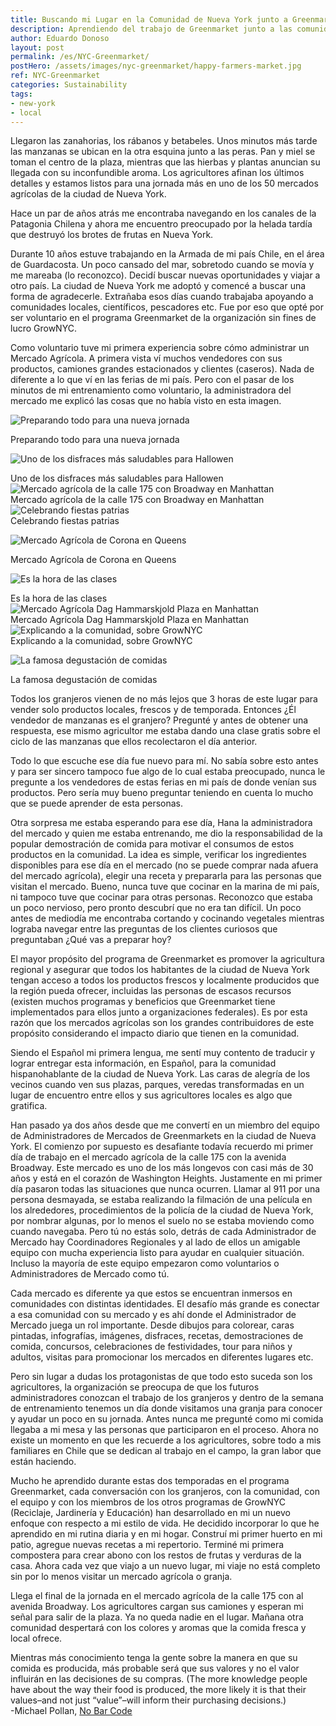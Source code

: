 ```yaml
---
title: Buscando mi Lugar en la Comunidad de Nueva York junto a Greenmarket
description: Aprendiendo del trabajo de Greenmarket junto a las comunidades, sus mercados agrícolas y los granjeros en mi paso por la ciudad de Nueva York.
author: Eduardo Donoso
layout: post
permalink: /es/NYC-Greenmarket/
postHero: /assets/images/nyc-greenmarket/happy-farmers-market.jpg
ref: NYC-Greenmarket
categories: Sustainability
tags:
- new-york
- local
---
```

Llegaron las zanahorias, los rábanos y betabeles. Unos minutos más tarde las manzanas se ubican en la otra esquina junto a las peras. Pan y miel se toman el centro de la plaza, mientras que las hierbas y plantas anuncian su llegada con su inconfundible aroma. Los agricultores afinan los últimos detalles y estamos listos para una jornada más en uno de los 50 mercados agrícolas de la ciudad de Nueva York.

Hace un par de años atrás me encontraba navegando en los canales de la Patagonia Chilena y ahora me encuentro preocupado por la helada tardía que destruyó los brotes de frutas en Nueva York.

Durante 10 años estuve trabajando en la Armada de mi país Chile, en el área de Guardacosta. Un poco cansado del mar, sobretodo cuando se movía y me mareaba (lo reconozco). Decidí buscar nuevas oportunidades y viajar a otro país.  La ciudad de Nueva York me adoptó y comencé a buscar una forma de agradecerle. Extrañaba esos días cuando trabajaba apoyando a comunidades locales, científicos, pescadores etc. Fue por eso que opté por ser voluntario en el programa Greenmarket de la organización sin fines de lucro GrowNYC.

Como voluntario tuve mi primera experiencia sobre cómo administrar un Mercado Agrícola. A primera vista ví muchos vendedores con sus productos, camiones grandes estacionados y clientes (caseros). Nada de diferente a lo que ví en las ferias de mi país. Pero con el pasar de los minutos de mi entrenamiento como voluntario, la administradora del mercado me explicó las cosas que no había visto en esta imagen.

<img src="/assets/images/nyc-greenmarket/sunrise-market.jpg"
alt="Preparando todo para una nueva jornada">
<div class="caption">Preparando todo para una nueva jornada</div>

<img src="/assets/images/nyc-greenmarket/edu-choclo.jpg"
alt="Uno de los disfraces más saludables para Hallowen">
<div class="caption">Uno de los disfraces más saludables para Hallowen</div>

<img src="/assets/images/nyc-greenmarket/greenmarket-cover.jpg" alt="Mercado agrícola de la calle 175 con Broadway en Manhattan">
<div class="caption">Mercado agrícola de la calle 175 con Broadway en Manhattan</div>

<img src="/assets/images/nyc-greenmarket/edu-dias-nacionales.jpg" alt="Celebrando fiestas patrias">
<div class="caption">Celebrando fiestas patrias</div>

<img src="/assets/images/nyc-greenmarket/queens-market.jpg"
alt="Mercado Agrícola de Corona en Queens">
<div class="caption">Mercado Agrícola de Corona en Queens</div>

<img src="/assets/images/nyc-greenmarket/edu-poster.jpg"
alt="Es la hora de las clases">
<div class="caption">Es la hora de las clases</div>

<img src="/assets/images/nyc-greenmarket/happy-farmers-market.jpg" alt="Mercado Agrícola Dag Hammarskjold Plaza en Manhattan">
<div class="caption">Mercado Agrícola Dag Hammarskjold Plaza en Manhattan</div>

<img src="/assets/images/nyc-greenmarket/edu-teaching.jpg" alt="Explicando a la comunidad, sobre GrowNYC">
<div class="caption">Explicando a la comunidad, sobre GrowNYC</div>

<img src="/assets/images/nyc-greenmarket/cooking-demo.jpg"
alt="La famosa degustación de comidas">
<div class="caption">La famosa degustación de comidas</div>

Todos los granjeros vienen de no más lejos que 3 horas de este lugar para vender solo productos locales, frescos y de temporada. Entonces ¿Él vendedor de manzanas es el granjero?  Pregunté y antes de obtener una respuesta, ese mismo agricultor me estaba dando una clase gratis sobre el ciclo de las manzanas que ellos recolectaron el día anterior.

Todo lo que escuche ese día fue nuevo para mí. No sabía sobre esto antes y para ser sincero tampoco fue algo de lo cual estaba preocupado, nunca le pregunte a los vendedores de estas ferias en mi país de donde venían sus productos. Pero sería muy bueno preguntar teniendo en cuenta lo mucho que se puede aprender de esta personas.

Otra sorpresa me estaba esperando para ese día, Hana la administradora del mercado y quien me estaba entrenando, me dio la responsabilidad de la popular demostración de comida para motivar el consumos de estos productos en la comunidad. La idea es simple, verificar los ingredientes disponibles para ese día en el mercado (no se puede comprar nada afuera del mercado agrícola), elegir una receta y prepararla para las personas que visitan el mercado. Bueno, nunca tuve que cocinar en la marina de mi país, ni tampoco tuve que cocinar para otras personas. Reconozco que estaba un poco nervioso, pero pronto descubrí que no era tan difícil. Un poco antes de mediodía me encontraba cortando y cocinando vegetales mientras lograba navegar entre las preguntas de los clientes curiosos que preguntaban ¿Qué vas a preparar hoy?

El mayor propósito del programa de Greenmarket es promover la agricultura regional y asegurar que todos los habitantes de la ciudad de Nueva York tengan acceso a todos los productos frescos y localmente producidos que la región pueda ofrecer, incluidas las personas de escasos recursos (existen muchos programas y beneficios que Greenmarket tiene implementados para ellos junto a organizaciones federales). Es por esta razón que los mercados agrícolas son los grandes contribuidores de este propósito considerando el impacto diario que tienen en la comunidad.

Siendo el Español mi primera lengua, me sentí muy contento de traducir y lograr entregar esta información, en Español, para la comunidad hispanohablante de la ciudad de Nueva York. Las caras de alegría de los vecinos cuando ven sus plazas, parques, veredas transformadas en un lugar de encuentro entre ellos y sus agricultores locales es algo que gratifica.

Han pasado ya dos años desde que me convertí en un miembro del equipo de Administradores de Mercados de Greenmarkets en la ciudad de Nueva York. El comienzo por supuesto es desafiante todavía recuerdo mi primer día de trabajo en el mercado agrícola de la calle 175 con la avenida Broadway. Este mercado es uno de los más longevos con casi más de 30 años y está en el corazón de Washington Heights. Justamente en mi primer día pasaron todas las situaciones que nunca ocurren. Llamar al 911 por una persona desmayada, se estaba realizando la filmación de una película en los alrededores, procedimientos de la policía de la ciudad de Nueva York, por nombrar algunas, por lo menos el suelo no se estaba moviendo como cuando navegaba. Pero tú no estás solo, detrás de cada Administrador de Mercado hay Coordinadores Regionales y al lado de ellos un amigable equipo con mucha experiencia listo para ayudar en cualquier situación. Incluso la mayoría de este equipo empezaron como voluntarios o Administradores de Mercado como tú.

Cada mercado es diferente ya que estos se encuentran inmersos en comunidades con distintas identidades. El desafío más grande es conectar a esa comunidad con su mercado y es ahí donde el Administrador de Mercado juega un rol importante. Desde dibujos para colorear, caras pintadas, infografías, imágenes, disfraces, recetas, demostraciones de comida, concursos, celebraciones de festividades, tour para niños y adultos, visitas para promocionar los mercados en diferentes lugares etc.

Pero sin lugar a dudas los protagonistas de que todo esto suceda son los agricultores, la organización se preocupa de que los futuros administradores conozcan el trabajo de los granjeros y dentro de la semana de entrenamiento tenemos un día donde visitamos una granja para conocer y ayudar un poco en su jornada. Antes nunca me pregunté como mi comida llegaba a mi mesa y las personas que participaron en el proceso. Ahora no existe un momento en que les recuerde a los agricultores, sobre todo a mis familiares en Chile que se dedican al trabajo en el campo, la gran labor que están haciendo.

Mucho he aprendido durante estas dos temporadas en el programa Greenmarket, cada conversación con los granjeros, con la comunidad, con el equipo y con los miembros de los otros programas de GrowNYC (Reciclaje, Jardinería y Educación) han desarrollado en mi un nuevo enfoque con respecto a mi estilo de vida. He decidido incorporar lo que he aprendido en mi rutina diaria y en mi hogar. Construí mi primer huerto en mi patio, agregue nuevas recetas a mi repertorio. Terminé mi primera compostera para crear abono con los restos de frutas y verduras de la casa. Ahora cada vez que viajo a un nuevo lugar, mi viaje no está completo sin por lo menos visitar un mercado agrícola o granja.

Llega el final de la jornada en el mercado agrícola de la calle 175 con al avenida Broadway. Los agricultores cargan sus camiones y esperan mi señal para salir de la plaza. Ya no queda nadie en el lugar. Mañana otra comunidad despertará con los colores y aromas que la comida fresca y local ofrece.

<div class="quote">Mientras más conocimiento tenga la gente sobre la manera en que su comida es producida, más probable será que sus valores y no el valor influirán en las decisiones de su compras. (The more knowledge people have about the way their food is produced, the more likely it is that their values–and not just “value”–will inform their purchasing decisions.)</div>
<div class="caption"> -Michael Pollan, <a href="http://michaelpollan.com/articles-archive/no-bar-code/" title="No Bar Code" target="_blank">No Bar Code</a>
